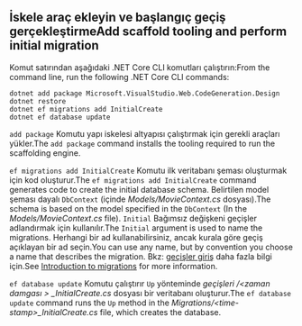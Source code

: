 <a name="cli"></a>
## <a name="add-scaffold-tooling-and-perform-initial-migration"></a><span data-ttu-id="eff35-101">İskele araç ekleyin ve başlangıç geçiş gerçekleştirme</span><span class="sxs-lookup"><span data-stu-id="eff35-101">Add scaffold tooling and perform initial migration</span></span>

<span data-ttu-id="eff35-102">Komut satırından aşağıdaki .NET Core CLI komutları çalıştırın:</span><span class="sxs-lookup"><span data-stu-id="eff35-102">From the command line, run the following .NET Core CLI commands:</span></span>

```console
dotnet add package Microsoft.VisualStudio.Web.CodeGeneration.Design
dotnet restore
dotnet ef migrations add InitialCreate
dotnet ef database update
```

<span data-ttu-id="eff35-103">`add package` Komutu yapı iskelesi altyapısı çalıştırmak için gerekli araçları yükler.</span><span class="sxs-lookup"><span data-stu-id="eff35-103">The `add package` command installs the tooling required to run the scaffolding engine.</span></span>

<span data-ttu-id="eff35-104">`ef migrations add InitialCreate` Komutu ilk veritabanı şeması oluşturmak için kod oluşturur.</span><span class="sxs-lookup"><span data-stu-id="eff35-104">The `ef migrations add InitialCreate` command generates code to create the initial database schema.</span></span> <span data-ttu-id="eff35-105">Belirtilen model şeması dayalı `DbContext` (içinde *Models/MovieContext.cs* dosyası).</span><span class="sxs-lookup"><span data-stu-id="eff35-105">The schema is based on the model specified in the `DbContext` (In the *Models/MovieContext.cs* file).</span></span> <span data-ttu-id="eff35-106">`Initial` Bağımsız değişkeni geçişler adlandırmak için kullanılır.</span><span class="sxs-lookup"><span data-stu-id="eff35-106">The `Initial` argument is used to name the migrations.</span></span> <span data-ttu-id="eff35-107">Herhangi bir ad kullanabilirsiniz, ancak kurala göre geçiş açıklayan bir ad seçin.</span><span class="sxs-lookup"><span data-stu-id="eff35-107">You can use any name, but by convention you choose a name that describes the migration.</span></span> <span data-ttu-id="eff35-108">Bkz: [geçişler giriş](xref:data/ef-mvc/migrations#introduction-to-migrations) daha fazla bilgi için.</span><span class="sxs-lookup"><span data-stu-id="eff35-108">See [Introduction to migrations](xref:data/ef-mvc/migrations#introduction-to-migrations) for more information.</span></span>

<span data-ttu-id="eff35-109">`ef database update` Komutu çalıştırır `Up` yönteminde *geçişleri /\<zaman damgası > _InitialCreate.cs* dosyası bir veritabanı oluşturur.</span><span class="sxs-lookup"><span data-stu-id="eff35-109">The `ef database update` command runs the `Up` method in the *Migrations/\<time-stamp>_InitialCreate.cs* file, which creates the database.</span></span>